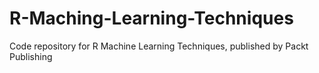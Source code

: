 # R-Maching-Learning-Techniques
Code repository for R Machine Learning Techniques, published by Packt Publishing

